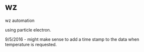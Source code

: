 # wz
wz automation

using particle electron.

9/5/2016 - might make sense to add a time stamp to the data when temperature is requested. 

